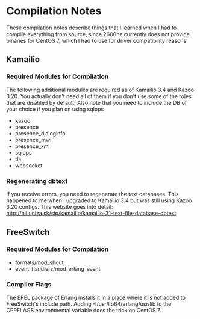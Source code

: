 # Compilation Notes
These compilation notes describe things that I learned when I had to compile everything from source, since 2600hz 
currently does not provide binaries for CentOS 7, which I had to use for driver compatibility reasons.

## Kamailio
### Required Modules for Compilation
The following additional modules are required as of Kamailio 3.4 and Kazoo 3.20. You actually don't need all of them if you 
don't use some of the roles that are disabled by default. Also note that you need to include the DB of your choice if you plan 
on using sqlops
- kazoo
- presence
- presence_dialoginfo
- presence_mwi
- presence_xml
- sqlops
- tls
- websocket

### Regenerating dbtext
If you receive errors, you need to regenerate the text databases. This happened to me when I upgraded to Kamailio 3.4 but was 
still using Kazoo 3.20 configs. This website goes into detail:
http://nil.uniza.sk/sip/kamailio/kamailio-31-text-file-database-dbtext

## FreeSwitch
### Required Modules for Compilation
- formats/mod_shout
- event_handlers/mod_erlang_event

### Compiler Flags
The EPEL package of Erlang installs it in a place where it is not added to FreeSwitch's include path. 
Adding -I/usr/lib64/erlang/usr/lib to the CPPFLAGS environmental variable does the trick on CentOS 7.
